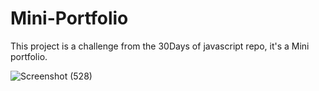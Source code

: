 # Mini-Portfolio
This project is a challenge from the 30Days of javascript repo, it's a Mini portfolio.

![Screenshot (528)](https://github.com/salmafadlabdulrahman/Mini-Portfolio/assets/88597694/72909b69-d73b-48c6-87bf-a2c995c66e1a)
